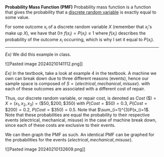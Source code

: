 
**Probability Mass Function (PMF)**
Probability mass function is a function that gives the probability that a [discrete random variable](https://en.wikipedia.org/wiki/Discrete_random_variable "Discrete random variable") is exactly equal to some value.

For some outcome $x_i$ of a discrete random variable $X$ (remember that $x_i$'s make up $X$), we have that
	$0\leq~f(x_i)=P(x_i)\leq1$
where $f(x_i)$ describes the probability of the outcome $x_i$ occurring, which is why I set it equal to $P(x_i)$.

---

*Ex)*
We did this example in class.

![[Pasted image 20240210141112.png]]

*Ex)*
In the textbook, take a look at example 4 in the textbook. A machine we own can break down due to three different reasons (events), hence our sample space is composed of
	$S=\{electrical, mechanical, misuse\}$.
with each of these outcomes are associated with a different cost of repair. 

Thus, our discrete random variable, or repair cost, is denoted as
	$Cost~(\$)=X=(x_1,x_2,x_3)=(\$50,\$200,\$350)$
with
	$P(Cost = \$50)=0.3$,
	$P(Cost = \$200)=0.2$,
	$P(Cost = \$350)=0.5$.
Note that $\sum_{i=1}^{3}P(x_i)=1$. Note that these probabilities are equal the probability to their respective events (electrical, mechanical, misuse) in the case of machine break down, since each of these costs are exclusive to their events.

We can then graph the PMF as such. An identical PMF can be graphed for the probabilities for the events $\{electrical, mechanical, misuse\}$.

![[Pasted image 20240210132609.png]]
